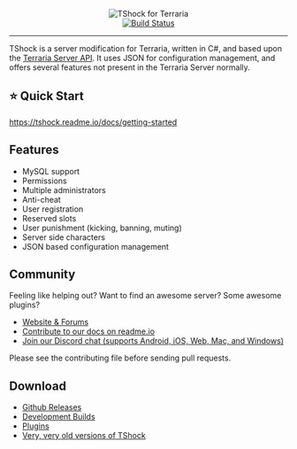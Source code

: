 <p align="center">
  <img src="https://tshock.co/newlogo.png" alt="TShock for Terraria"><br />
  <a href="https://travis-ci.org/NyxStudios/TShock"><img src="https://travis-ci.org/NyxStudios/TShock.png?branch=general-devel" alt="Build Status"></a><br />
  <hr />
</p>

TShock is a server modification for Terraria, written in C#, and based upon the [Terraria Server API](https://github.com/NyxStudios/TerrariaAPI-Server). It uses JSON for configuration management, and offers several features not present in the Terraria Server normally.

## :star: Quick Start

https://tshock.readme.io/docs/getting-started

## Features

* MySQL support
* Permissions
* Multiple administrators
* Anti-cheat
* User registration
* Reserved slots
* User punishment (kicking, banning, muting)
* Server side characters
* JSON based configuration management

## Community

Feeling like helping out? Want to find an awesome server? Some awesome plugins?

* [Website & Forums](https://tshock.co/xf/)
* [Contribute to our docs on readme.io](https://tshock.readme.io/)
* [Join our Discord chat (supports Android, iOS, Web, Mac, and Windows)](https://discord.gg/XUJdH58)

Please see the contributing file before sending pull requests.

## Download

* [Github Releases](https://github.com/TShock/TShock/releases)
* [Development Builds](https://travis.tshock.co/)
* [Plugins](https://tshock.co/xf/index.php?resources/)
* [Very, very old versions of TShock](https://github.com/TShock/TShock/downloads)
